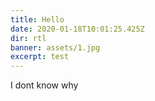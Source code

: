 ```yaml
---
title: Hello
date: 2020-01-18T10:01:25.425Z
dir: rtl
banner: assets/1.jpg
excerpt: test
---
```

I dont know why
